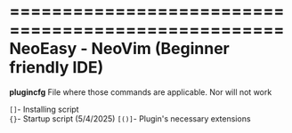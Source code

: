 ====================================================
NeoEasy - NeoVim (Beginner friendly IDE)
====================================================
**plugincfg** File where those commands are applicable. Nor will not work

`[]`- Installing script <br>
`{}`- Startup script (5/4/2025)
`[()]`- Plugin's necessary extensions
